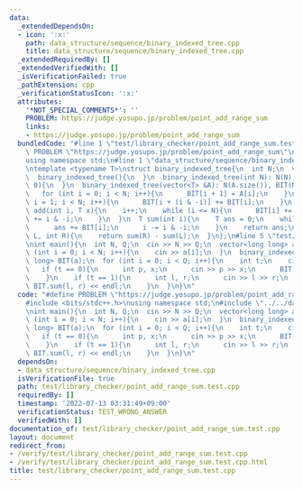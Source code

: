 ```yaml
---
data:
  _extendedDependsOn:
  - icon: ':x:'
    path: data_structure/sequence/binary_indexed_tree.cpp
    title: data_structure/sequence/binary_indexed_tree.cpp
  _extendedRequiredBy: []
  _extendedVerifiedWith: []
  _isVerificationFailed: true
  _pathExtension: cpp
  _verificationStatusIcon: ':x:'
  attributes:
    '*NOT_SPECIAL_COMMENTS*': ''
    PROBLEM: https://judge.yosupo.jp/problem/point_add_range_sum
    links:
    - https://judge.yosupo.jp/problem/point_add_range_sum
  bundledCode: "#line 1 \"test/library_checker/point_add_range_sum.test.cpp\"\n#define\
    \ PROBLEM \"https://judge.yosupo.jp/problem/point_add_range_sum\"\n#include <bits/stdc++.h>\n\
    using namespace std;\n#line 1 \"data_structure/sequence/binary_indexed_tree.cpp\"\
    \ntemplate <typename T>\nstruct binary_indexed_tree{\n  int N;\n  vector<T> BIT;\n\
    \  binary_indexed_tree(){\n  }\n  binary_indexed_tree(int N): N(N), BIT(N + 1,\
    \ 0){\n  }\n  binary_indexed_tree(vector<T> &A): N(A.size()), BIT(N + 1):{\n \
    \   for (int i = 0; i < N; i++){\n      BIT[i + 1] = A[i];\n    }\n    for (int\
    \ i = 1; i < N; i++){\n      BIT[i + (i & -i)] += BIT[i];\n    }\n  }\n  void\
    \ add(int i, T x){\n    i++;\n    while (i <= N){\n      BIT[i] += x;\n      i\
    \ += i & -i;\n    }\n  }\n  T sum(int i){\n    T ans = 0;\n    while (i > 0){\n\
    \      ans += BIT[i];\n      i -= i & -i;\n    }\n    return ans;\n  }\n  T sum(int\
    \ L, int R){\n    return sum(R) - sum(L);\n  }\n};\n#line 5 \"test/library_checker/point_add_range_sum.test.cpp\"\
    \nint main(){\n  int N, Q;\n  cin >> N >> Q;\n  vector<long long> a(N);\n  for\
    \ (int i = 0; i < N; i++){\n    cin >> a[i];\n  }\n  binary_indexed_tree<long\
    \ long> BIT(a);\n  for (int i = 0; i < Q; i++){\n    int t;\n    cin >> t;\n \
    \   if (t == 0){\n      int p, x;\n      cin >> p >> x;\n      BIT.add(p, x);\n\
    \    }\n    if (t == 1){\n      int l, r;\n      cin >> l >> r;\n      cout <<\
    \ BIT.sum(l, r) << endl;\n    }\n  }\n}\n"
  code: "#define PROBLEM \"https://judge.yosupo.jp/problem/point_add_range_sum\"\n\
    #include <bits/stdc++.h>\nusing namespace std;\n#include \"../../data_structure/sequence/binary_indexed_tree.cpp\"\
    \nint main(){\n  int N, Q;\n  cin >> N >> Q;\n  vector<long long> a(N);\n  for\
    \ (int i = 0; i < N; i++){\n    cin >> a[i];\n  }\n  binary_indexed_tree<long\
    \ long> BIT(a);\n  for (int i = 0; i < Q; i++){\n    int t;\n    cin >> t;\n \
    \   if (t == 0){\n      int p, x;\n      cin >> p >> x;\n      BIT.add(p, x);\n\
    \    }\n    if (t == 1){\n      int l, r;\n      cin >> l >> r;\n      cout <<\
    \ BIT.sum(l, r) << endl;\n    }\n  }\n}\n"
  dependsOn:
  - data_structure/sequence/binary_indexed_tree.cpp
  isVerificationFile: true
  path: test/library_checker/point_add_range_sum.test.cpp
  requiredBy: []
  timestamp: '2022-07-13 03:31:49+09:00'
  verificationStatus: TEST_WRONG_ANSWER
  verifiedWith: []
documentation_of: test/library_checker/point_add_range_sum.test.cpp
layout: document
redirect_from:
- /verify/test/library_checker/point_add_range_sum.test.cpp
- /verify/test/library_checker/point_add_range_sum.test.cpp.html
title: test/library_checker/point_add_range_sum.test.cpp
---
```

